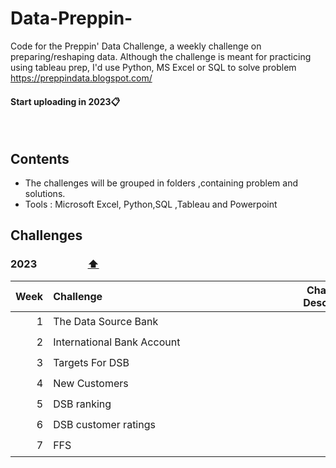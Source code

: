 # Data-Preppin-
Code for the Preppin' Data Challenge, a weekly challenge on preparing/reshaping data. Although the challenge is meant for practicing using tableau prep, I'd use Python, MS Excel or SQL to solve problem https://preppindata.blogspot.com/
<br>
#### Start uploading in 2023📋
<br>

## <a id="contents"></a>Contents
* The challenges will be grouped in folders ,containing problem and solutions.
* Tools : Microsoft Excel, Python,SQL ,Tableau and Powerpoint 

## Challenges

### <a id="2022"></a>2023 &nbsp;&nbsp;&nbsp;&nbsp;&nbsp;&nbsp;&nbsp;&nbsp;&nbsp;&nbsp;&nbsp;&nbsp;&nbsp;&nbsp;&nbsp;&nbsp;&nbsp;&nbsp;&nbsp;&nbsp;<span title="Return to table of contents"><a href="">⬆️</a></span>
|Week|Challenge&nbsp;&nbsp;&nbsp;&nbsp;&nbsp;&nbsp;&nbsp;&nbsp;&nbsp;&nbsp;&nbsp;&nbsp;&nbsp;&nbsp;&nbsp;&nbsp;&nbsp;&nbsp;&nbsp;&nbsp;&nbsp;&nbsp;&nbsp;&nbsp;&nbsp;&nbsp;&nbsp;&nbsp;&nbsp;&nbsp;&nbsp;&nbsp;&nbsp;&nbsp;&nbsp;&nbsp;&nbsp;&nbsp;&nbsp;&nbsp;&nbsp;&nbsp;&nbsp;&nbsp;&nbsp;&nbsp;&nbsp;&nbsp;&nbsp;&nbsp;&nbsp;&nbsp;&nbsp;&nbsp;&nbsp;&nbsp;&nbsp;&nbsp;&nbsp;&nbsp;&nbsp;&nbsp;&nbsp;&nbsp;&nbsp;&nbsp;&nbsp;&nbsp;&nbsp;&nbsp;&nbsp;|Challenge<br>Description|My Solutions|Video<br>Walkthroughs|
|-:|:--------------------------------------------------|:-:|:-:|:-:|
|1|The Data Source Bank|[📋](####)|[✅](https://github.com/benedictdebrah/Data-Preppin-/tree/main/W1)||
|2|International Bank Account|[📋](####)|[✅](https://github.com/benedictdebrah/Data-Preppin-/tree/main/W2)|https://youtu.be/I66brI3AF8w|
|3|Targets For DSB|[📋](####)|[✅](https://github.com/benedictdebrah/Data-Preppin-/tree/main/W3)||
|4|New Customers|[📋](####)|[✅](https://github.com/benedictdebrah/Data-Preppin-/tree/main/W4)||
|5|DSB ranking|[📋](####)|[✅](https://github.com/benedictdebrah/Data-Preppin-/tree/main/W5)||
|6|DSB customer ratings|[📋](####)|[✅](https://github.com/benedictdebrah/Data-Preppin-/tree/main/W6)||
|7|FFS|[📋](####)|[✅](https://github.com/benedictdebrah/Data-Preppin-/tree/main/W7)||
